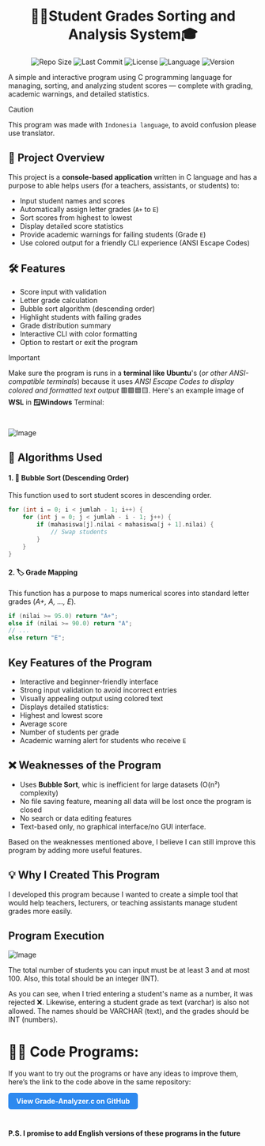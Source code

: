 <h1 align="center">🧑‍🎓Student Grades Sorting and Analysis System🎓</h1>

<div align="center">
     
![Repo Size](https://img.shields.io/github/repo-size/RockHead07/Student-Grade-Analyzer-lang_id-with-C-language)
![Last Commit](https://img.shields.io/github/last-commit/RockHead07/Student-Grade-Analyzer-lang_id-with-C-language)
![License](https://img.shields.io/github/license/RockHead07/Student-Grade-Analyzer-lang_id-with-C-language)
![Language](https://img.shields.io/github/languages/top/RockHead07/Student-Grade-Analyzer-lang_id-with-C-language)
![Version](https://img.shields.io/badge/version-1.0.0-blue)

</div>

A simple and interactive program using C programming language for managing, sorting, and analyzing student scores — complete with grading, academic warnings, and detailed statistics. 

> [!CAUTION]
> This program was made with `Indonesia language`, to avoid confusion please use translator.

## 📌 Project Overview

This project is a **console-based application** written in C language and has a purpose to able helps users (for a teachers, assistants, or students) to:

- Input student names and scores
- Automatically assign letter grades (`A+` to `E`)
- Sort scores from highest to lowest
- Display detailed score statistics
- Provide academic warnings for failing students (Grade `E`)
- Use colored output for a friendly CLI experience (ANSI Escape Codes)

## 🛠 Features

- Score input with validation
- Letter grade calculation
- Bubble sort algorithm (descending order)
- Highlight students with failing grades
- Grade distribution summary
- Interactive CLI with color formatting
- Option to restart or exit the program

>[!IMPORTANT]
>Make sure the program is runs in a **terminal like Ubuntu**'s (*or other ANSI-compatible terminals*) because it uses *ANSI Escape Codes to display colored and formatted text output* 🟥🟩🟦🟨. Here's an example image of **WSL** in **🪟Windows** Terminal:

#

![Image](https://github.com/user-attachments/assets/c3140069-5c30-4b23-be3c-3e5306d07ab7)

## 🧠 Algorithms Used

#### 1. 🔁 Bubble Sort (Descending Order)

This function used to sort student scores in descending order.

```c
for (int i = 0; i < jumlah - 1; i++) {
    for (int j = 0; j < jumlah - i - 1; j++) {
        if (mahasiswa[j].nilai < mahasiswa[j + 1].nilai) {
            // Swap students
        }
    }
}
```

#### 2. 🏷️ Grade Mapping

This function has a purpose to maps numerical scores into standard letter grades (*A+, A, ..., E*).

```c
if (nilai >= 95.0) return "A+";
else if (nilai >= 90.0) return "A";
// ...
else return "E";
```

## Key Features of the Program

- Interactive and beginner-friendly interface
- Strong input validation to avoid incorrect entries
- Visually appealing output using colored text
- Displays detailed statistics:
- Highest and lowest score
- Average score
- Number of students per grade
- Academic warning alert for students who receive `E`

## ❌ Weaknesses of the Program

- Uses **Bubble Sort**, whic is inefficient for large datasets (O(n²) complexity)
- No file saving feature, meaning all data will be lost once the program is closed
- No search or data editing features
- Text-based only, no graphical interface/no GUI interface.

Based on the weaknesses mentioned above, I believe I can still improve this program by adding more useful features.

## 💡  Why I Created This Program

I developed this program because I wanted to create a simple tool that would help teachers, lecturers, or teaching assistants manage student grades more easily.

## Program Execution

![Image](https://github.com/user-attachments/assets/acd8b0b8-0104-4a5e-9ef1-612f61fcecca)

The total number of students you can input must be at least 3 and at most 100. Also, this total should be an integer (INT).

As you can see, when I tried entering a student's name as a number, it was rejected ❌. Likewise, entering a student grade as text (varchar) is also not allowed. The names should be VARCHAR (text), and the grades should be INT (numbers).

# 🧑‍💻 Code Programs:

If you want to try out the programs or have any ideas to improve them, here’s the link to the code above in the same repository:

<a href="https://github.com/RockHead07/Student-Grade-Analyzer-lang_id-with-C-language/blob/main/Grade-Analyzer.c" 
   style="display: inline-block; background-color: #2d89ef; color: white; padding: 8px 16px; text-align: center; 
          border-radius: 5px; text-decoration: none; font-weight: bold;">
   View Grade-Analyzer.c on GitHub
</a>

#

**P.S. I promise to add English versions of these programs in the future**

